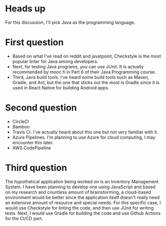 # Heads up
For this discussion, I'll pick Java as the programming language.

# First question
- Based on what I've read on reddit and javatpoint, Checkstyle is the most popular linter for Java among developers.
- Next, for testing Java programs, you can use JUnit. It is actually recommended by mooc.fi in Part 6 of their Java Programming course.
- Third, Java build tools. I've heard some build tools such as Maven, Gradle, and Ant, but the one that sticks out the most is Gradle since it is used in React Native for building Android apps.

# Second question
- CircleCI
- Bamboo
- Travis CI. I've actually heard about this one but not very familiar with it.
- Azure Pipelines. I'm planning to use Azure for cloud computing, I may encounter this later.
- AWS CodePipeline

# Third question
The hypothetical application being worked on is an Inventory Management System. I have been planning to develop one using JavaScript and based on my research and countless amount of brainstorming, a cloud-based environment would be better since the application itself doesn't really need an extensive amount of resource and special needs. For this specific case, I would use Checkstyle for linting the code, and then use JUnit for writing tests. Next, I would use Gradle for building the code and use Github Actions for the CI/CD part.
